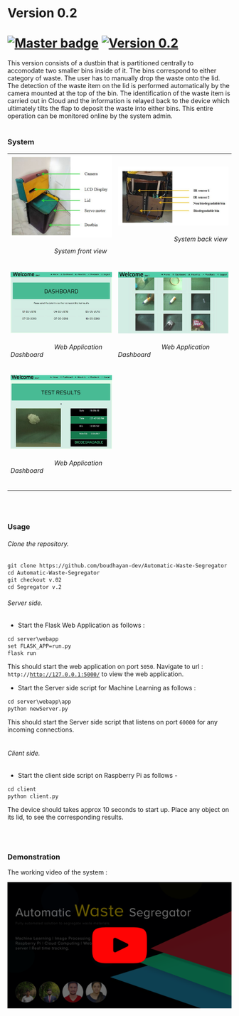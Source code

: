 # Version 0.2  &emsp;&emsp;&emsp;&emsp;&emsp;&emsp;&emsp;&emsp;&emsp;&emsp;&emsp;&emsp;&emsp; [![Master badge ](https://img.shields.io/badge/MASTER-%E2%99%A5-brightgreen.svg?longCache=true&style=for-the-badge)](https://github.com/boudhayan-dev/Automatic-Waste-Segregator) [![ Version 0.2](https://img.shields.io/badge/Version-0.1-red.svg?longCache=true&style=for-the-badge)](https://github.com/boudhayan-dev/Automatic-Waste-Segregator/tree/v.02)

This version consists of a dustbin that is partitioned centrally to accomodate two smaller bins inside of it. The bins correspond to either category of waste. The user has to manually drop the waste onto the lid. The detection of the waste item on the lid is performed automatically by the camera mounted at the top of the bin. The identification of the waste item is carried out in Cloud and the information is relayed back to the device which ultimately tilts the flap to deposit the waste into either bins. This entire operation can be monitored online by the system admin.
<br><br>

### System

<table>
	<tr>
		<td>
			<img src="images/system1.JPG">
			<h6>&emsp;&emsp;&emsp;&emsp;&emsp;&emsp;&emsp;System front view</h6>
		</td>
		<td>
			<img src="images/system2.JPG" height="100%" width="100%">
			<h6>&emsp;&emsp;&emsp;&emsp;&emsp;&emsp;&emsp;&emsp;&emsp;System back view</h6>
		</td>
	</tr>
	<tr>
		<td>
			<img src="images/webapp1.JPG">
			<h6>&emsp;&emsp;&emsp;&emsp;&emsp;&emsp;&emsp;Web Application Dashboard</h6>
		</td>
		<td>
			<img src="images/webapp2.JPG">
			<h6>&emsp;&emsp;&emsp;&emsp;&emsp;&emsp;&emsp;Web Application Dashboard</h6>
		</td>
	</tr>
	<tr>
		<td>
			<img src="images/webapp3.JPG">
			<h6>&emsp;&emsp;&emsp;&emsp;&emsp;&emsp;&emsp;Web Application Dashboard</h6>
		</td>
	</tr>
</table>

<br><br>

### Usage

<h6>Clone the repository.</h6>

```
git clone https://github.com/boudhayan-dev/Automatic-Waste-Segregator
cd Automatic-Waste-Segregator
git checkout v.02
cd Segregator v.2
```

<h6>Server side.</h6>

- Start the Flask Web Application as follows :

```
cd server\webapp
set FLASK_APP=run.py
flask run
```

This should start the web application on port <code>5050</code>.
Navigate to url : <code>http://http://127.0.0.1:5000/</code> to view the web application.

- Start the Server side script for Machine Learning as follows :

```
cd server\webapp\app
python newServer.py
```

This should start the Server side script that listens on port <code>60000</code> for any incoming connections.
<br><br>
<h6>Client side.</h6> 

- Start the client side script on Raspberry Pi as follows -

```
cd client
python client.py
```

The device should takes approx 10 seconds to start up. Place any object on its lid, to see the corresponding results.

<br><br>

### Demonstration

The working video of the system :<br>

<a href="https://www.youtube.com/watch?v=UH9mXYVWXmw"><img src="images/youtube.png" width="700px"></a>